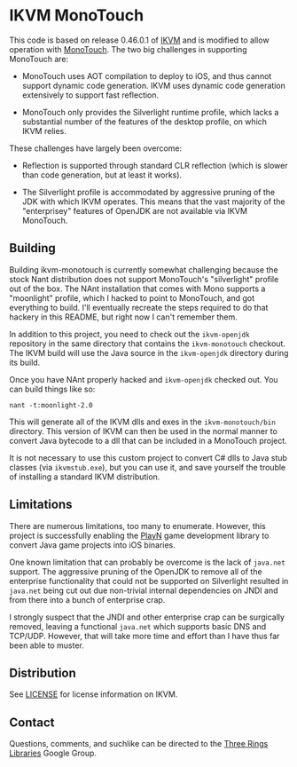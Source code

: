 IKVM MonoTouch
==============

This code is based on release 0.46.0.1 of [IKVM] and is modified to allow operation with
[MonoTouch]. The two big challenges in supporting MonoTouch are:

 * MonoTouch uses AOT compilation to deploy to iOS, and thus cannot support dynamic code
   generation. IKVM uses dynamic code generation extensively to support fast reflection.

 * MonoTouch only provides the Silverlight runtime profile, which lacks a substantial number of the
   features of the desktop profile, on which IKVM relies.

These challenges have largely been overcome:

 * Reflection is supported through standard CLR reflection (which is slower than code generation,
   but at least it works).

 * The Silverlight profile is accommodated by aggressive pruning of the JDK with which IKVM
   operates. This means that the vast majority of the "enterprisey" features of OpenJDK are not
   available via IKVM MonoTouch.

Building
--------

Building ikvm-monotouch is currently somewhat challenging because the stock Nant distribution does
not support MonoTouch's "silverlight" profile out of the box. The NAnt installation that comes with
Mono supports a "moonlight" profile, which I hacked to point to MonoTouch, and got everything to
build. I'll eventually recreate the steps required to do that hackery in this README, but right now
I can't remember them.

In addition to this project, you need to check out the `ikvm-openjdk` repository in the same
directory that contains the `ikvm-monotouch` checkout. The IKVM build will use the Java source in
the `ikvm-openjdk` directory during its build.

Once you have NAnt properly hacked and `ikvm-openjdk` checked out. You can build things like so:

    nant -t:moonlight-2.0

This will generate all of the IKVM dlls and exes in the `ikvm-monotouch/bin` directory. This
version of IKVM can then be used in the normal manner to convert Java bytecode to a dll that can be
included in a MonoTouch project.

It is not necessary to use this custom project to convert C# dlls to Java stub classes (via
`ikvmstub.exe`), but you can use it, and save yourself the trouble of installing a standard IKVM
distribution.

Limitations
-----------

There are numerous limitations, too many to enumerate. However, this project is successfully
enabling the [PlayN] game development library to convert Java game projects into iOS binaries.

One known limitation that can probably be overcome is the lack of `java.net` support. The
aggressive pruning of the OpenJDK to remove all of the enterprise functionality that could not be
supported on Silverlight resulted in `java.net` being cut out due non-trivial internal dependencies
on JNDI and from there into a bunch of enterprise crap.

I strongly suspect that the JNDI and other enterprise crap can be surgically removed, leaving a
functional `java.net` which supports basic DNS and TCP/UDP. However, that will take more time and
effort than I have thus far been able to muster.

Distribution
------------

See [LICENSE] for license information on IKVM.

Contact
-------

Questions, comments, and suchlike can be directed to the
[Three Rings Libraries](http://groups.google.com/group/ooo-libs) Google Group.

[IKVM]: http://www.ikvm.net/
[MonoTouch]: http://xamarin.com/monotouch/
[PlayN]: http://code.google.com/p/playn/
[LICENSE]: https://raw.github.com/samskivert/ikvm-monotouch/master/LICENSE
